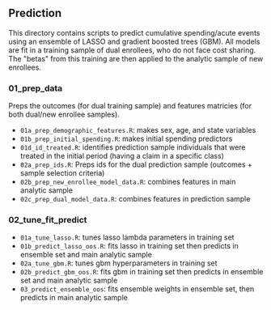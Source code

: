 ## Prediction

This directory contains scripts to predict cumulative spending/acute events 
using an ensemble of LASSO and gradient boosted trees (GBM). All models are fit
in a training sample of dual enrollees, who do not face cost sharing. The 
"betas" from this training are then applied to the analytic sample of new 
enrollees.

### 01_prep_data
Preps the outcomes (for dual training sample) and features matricies (for both
dual/new enrollee samples).

* `01a_prep_demographic_features.R`: makes sex, age, and state variables
* `01b_prep_initial_spending.R`: makes initial spending predictors
* `01d_id_treated.R`: identifies prediction sample individuals that were treated in the initial period (having a claim in a specific class)
* `02a_prep_ids.R`: Preps ids for the dual prediction sample (outcomes + sample selection criteria)
* `02b_prep_new_enrollee_model_data.R`: combines features in main analytic sample
* `02c_prep_dual_model_data.R`: combines features in prediction sample

### 02_tune_fit_predict
* `01a_tune_lasso.R`: tunes lasso lambda parameters in training set
* `01b_predict_lasso_oos.R`: fits lasso in training set then predicts in ensemble set and main analytic sample
* `02a_tune_gbm.R`: tunes gbm hyperparameters in training set
* `02b_predict_gbm_oos.R`: fits gbm in training set then predicts in ensemble set and main analytic sample
* `03_predict_ensemble_oos`: fits ensemble weights in ensemble set, then predicts in main analytic sample